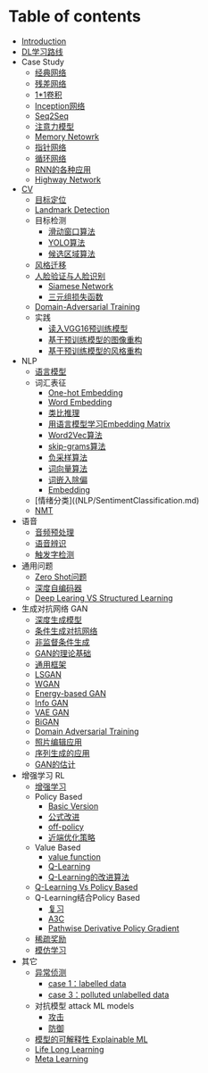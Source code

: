 # Table of contents

* [Introduction](README.md)
* [DL学习路线](2020-04-17-deep-learning-study-path.md)
* Case Study
    * [经典网络](CaseStudy/ClassicNetwork.md)
    * [残差网络](CaseStudy/ResNet.md)
    * [1*1卷积](CaseStudy/SpecialConv.md)
    * [Inception网络](CaseStudy/Inception.md)
    * [Seq2Seq](CaseStudy/Seq2Seq.md)
    * [注意力模型](CaseStudy/Attention/Attention.md)
    * [Memory Netowrk](CaseStudy/Attention/MemoryNetwork.md)
    * [指针网络](CaseStudy/PointerNetwork.md)
    * [循环网络](CaseStudy/Recursive.md)
    * [RNN的各种应用](CaseStudy/Applications.md)
    * [Highway Network](CaseStudy/Highway.md)
* [CV](CV/CV.md)
    * [目标定位](CV/Localization.md)
    * [Landmark Detection](CV/LandmarkDetection.md)
    * 目标检测
        * [滑动窗口算法](CV/Detection/SlidingWindow.md)
        * [YOLO算法](CV/Detection/YOLO.md)
        * [候选区域算法](CV/Detection/RegionProposal.md)
    * [风格迁移](CV/Style.md)
    * [人脸验证与人脸识别](CV/Face/Face.md)
        * [Siamese Network](CV/Face/Siamese.md)
        * [三元组损失函数](CV/Face/Triplet.md)
    * [Domain-Adversarial Training](CV/DomainAdversarial.md)
    * 实践
        * [读入VGG16预训练模型](CV/Practice/load_vgg_model.md)
        * [基于预训练模型的图像重构](CV/Practise/ImageReconstruction.md)
        * [基于预训练模型的风格重构](CV/Practise/StyleReconstruction.md)
* NLP
    * [语言模型](NLP/LanguageModel.md)
    * 词汇表征
        * [One-hot Embedding](NLP/WordEmbedding/OneHotEmbedding.md)
        * [Word Embedding](NLP/WordEmbedding/WordEmbedding.md)
        * [类比推理](NLP/WordEmbedding/ReasonableAnalogies.md)
        * [用语言模型学习Embedding Matrix](NLP/WordEmbedding/LanguageModel.md)
        * [Word2Vec算法](NLP/WordEmbedding/Word2Vec.md)
        * [skip-grams算法](NLP/WordEmbedding/Skipgrams.md)
        * [负采样算法](NLP/WordEmbedding/NegativeSampling.md)
        * [词向量算法](NLP/WordEmbedding/GloVec.md)
        * [词嵌入除偏](NLP/Debiasing.md)
        * [Embedding](NLP/Embedding.md)
    * [情绪分类]((NLP/SentimentClassification.md)
    * [NMT](NLP/2020-11-12-NMT-Summary.md)
* 语音
    * [音频预处理](Audio/Preprocess.md)
    * [语音辨识](Audio/Speech.md)
    * [触发字检测](Audio/TriggerWord.md)
* 通用问题
    * [Zero Shot问题](Common/ZeroShot.md)
    * [深度自编码器](Common/AutoEncoder.md)
    * [Deep Learing VS Structured Learning](Common/Structured.md)
* 生成对抗网络 GAN
    * [深度生成模型](GAN/Generative.md)
    * [条件生成对抗网络](GAN/Condition.md)
    * [非监督条件生成](GAN/unsupervised.md)
    * [GAN的理论基础](GAN/Thoery.md)
    * [通用框架](GAN/Framework.md)
    * [LSGAN](GAN/LSGAN.md)
    * [WGAN](GAN/WGAN.md)
    * [Energy-based GAN](GAN/EBGAN.md)
    * [Info GAN](GAN/Info.md)
    * [VAE GAN](GAN/VAEGAN.md)
    * [BiGAN](GAN/BiGAN.md)
    * [Domain Adversarial Training](GAN/DAT.md)
    * [照片编辑应用](GAN/Phote.md)
    * [序列生成的应用](GAN/Sequence.md)
    * [GAN的估计](GAN/Evaluation.md)
* 增强学习 RL
    * [增强学习](RL/Reinforce.md)
    * Policy Based
        * [Basic Version](RL/Policy1.md)
        * [公式改进](RL/Policy2.md)
        * [off-policy](RL/Policy3.md)
        * [近端优化策略](RL/Policy4.md)
    * Value Based
        * [value function](RL/Value1.md)
        * [Q-Learning](RL/Value2.md)
        * [Q-Learning的改进算法](RL/Value3.md)
    * [Q-Learning Vs Policy Based](RL/Compare.md)
    * Q-Learning结合Policy Based
        * [复习](RL/A3C1.md)
        * [A3C](RL/A3C2.md)
        * [Pathwise Derivative Policy Gradient](RL/A3C3.md)
    * [稀疏奖励](RL/Sparse.md)
    * [模仿学习](RL/Imitation.md)
* 其它
    * [异常侦测](1209400866/Anomaly.md)
        * [case 1：labelled data](1209400866/Labelled.md)
        * [case 3：polluted unlabelled data](1209400866/Unlabelled.md)
    * 对抗模型 attack ML models
        * [攻击](1209400866/Attack.md)
        * [防御](1209400866/Defense.md)
    * [模型的可解释性 Explainable ML](1209400866/Explainable.md)
    * [Life Long Learning](1209400866/LLL.md)
    * [Meta Learning](1209400866/Meta.md)



